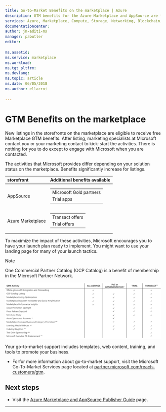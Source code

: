 ```yaml
---
title: Go-to-Market Benefits on the marketplace | Azure
description: GTM benefits for the Azure Marketplace and AppSource are for app and service publishers
services: Azure, Marketplace, Compute, Storage, Networking, Blockchain, Security
documentationcenter:
author: jm-aditi-ms
manager: pabutler
editor:

ms.assetid: 
ms.service: marketplace
ms.workload: 
ms.tgt_pltfrm: 
ms.devlang: 
ms.topic: article
ms.date: 06/05/2018
ms.author: ellacroi

---
```


# GTM Benefits on the marketplace   
New listings in the storefronts on the marketplace are eligible to receive free Marketplace GTM benefits. After listing, marketing specialists at Microsoft contact you or your marketing contact to kick-start the activities. There is nothing for you to do except to engage with Microsoft when you are contacted.  

The activities that Microsoft provides differ depending on your solution status on the marketplace. Benefits significantly increase for listings.  

| storefront | Additional benefits available  |  
|:--- |:--- |  
| AppSource | <table> <tr><td>Microsoft Gold partners</td></tr> <tr><td>Trial apps</td></tr> </table> |  
| Azure Marketplace | <table> <tr><td>Transact offers</td></tr> <tr><td>Trial offers</td></tr> </table> |  

To maximize the impact of these activities, Microsoft encourages you to have your launch plan ready to implement. You might want to use your landing page for many of your launch tactics.  

>[!NOTE]
>One Commercial Partner Catalog (OCP Catalog) is a benefit of membership in the Microsoft Partner Network.  

![GTM Benefits on the marketplace](./media/marketplace-publishers-guide/gtmmay2018.png)  

Your go-to-market support includes templates, web content, training, and tools to promote your business.  
*   Forfor more information about go-to-market support, visit the Microsoft Go-To-Market Services page located at [partner.microsoft.com/reach-customers/gtm](https://partner.microsoft.com/reach-customers/gtm).  

## Next steps
*   Visit the [Azure Marketplace and AppSource Publisher Guide](./marketplace-publishers-guide.md) page.  
 
---  

